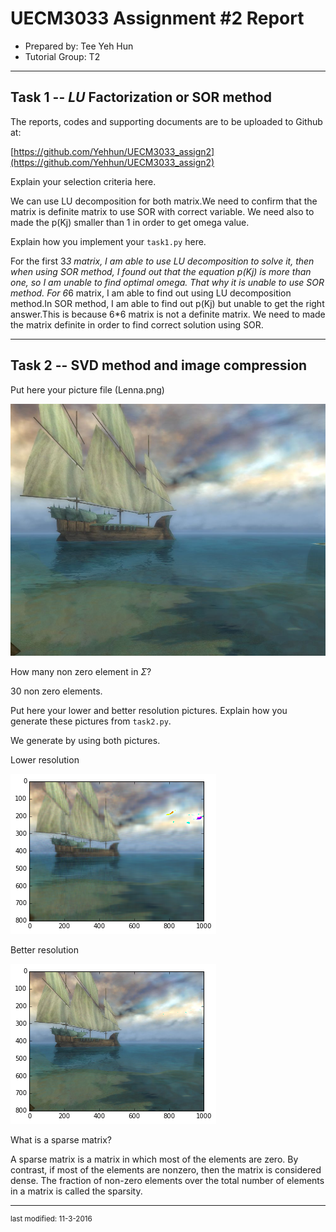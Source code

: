 UECM3033 Assignment #2 Report
========================================================

- Prepared by: Tee Yeh Hun
- Tutorial Group: T2

--------------------------------------------------------

## Task 1 --  $LU$ Factorization or SOR method

The reports, codes and supporting documents are to be uploaded to Github at: 

[https://github.com/Yehhun/UECM3033_assign2](https://github.com/Yehhun/UECM3033_assign2)

Explain your selection criteria here.

We can use LU decomposition for both matrix.We need to confirm that the matrix is definite matrix to use SOR with correct variable.
We need also to made the p(Kj) smaller than 1 in order to get omega value. 

Explain how you implement your `task1.py` here.

For the first 3*3 matrix, I am able to use LU decomposition to solve it, then when using SOR method, I found out that the equation p(Kj) is more than one, so I am unable to find optimal omega. That why it is unable to use SOR method. For 6*6 matrix, I am able to find out using LU decomposition method.In SOR method, I am able to find out p(Kj) but unable to get the right answer.This is because 6*6 matrix is not a definite matrix. We need to made the matrix definite in order to find correct solution using SOR.

---------------------------------------------------------

## Task 2 -- SVD method and image compression

Put here your picture file (Lenna.png)

![2_Picture.png](2_Picture.jpg)

How many non zero element in $\Sigma$?

30 non zero elements.

Put here your lower and better resolution pictures. Explain how you generate
these pictures from `task2.py`.

We generate by using both pictures.

Lower resolution

![lowerresolution.png](lowerresolution.png)

Better resolution

![higherresolution.png](higherresolution.png)

What is a sparse matrix? 

A sparse matrix is a matrix in which most of the elements are zero. By contrast, if most of the elements are nonzero, then the matrix is considered dense. The fraction of non-zero elements over the total number of elements  in a matrix is called the sparsity.

-----------------------------------

<sup>last modified: 11-3-2016 </sup>
